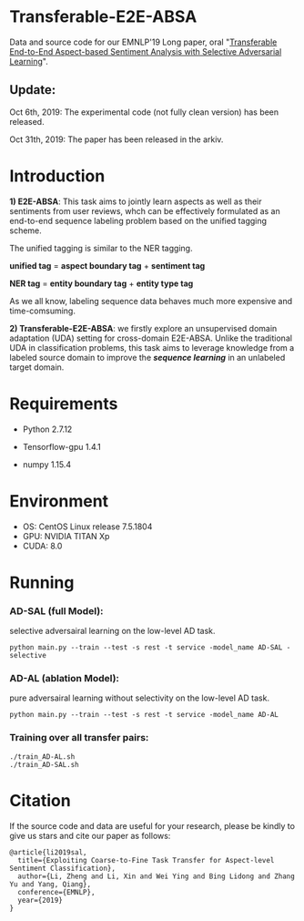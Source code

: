 # Transferable-E2E-ABSA

Data and source code for our EMNLP'19 Long paper, oral "[Transferable End-to-End Aspect-based Sentiment Analysis with Selective Adversarial Learning](https://hsqmlzno1.github.io/assets/publications/SAL2019.pdf)".


## Update:
Oct 6th, 2019: The experimental code (not fully clean version) has been released.

Oct 31th, 2019: The paper has been released in the arkiv.

# Introduction

**1) E2E-ABSA**: This task aims to jointly learn aspects as well as their sentiments from user reviews, whch can be effectively formulated as an end-to-end sequence labeling problem based on the unified tagging scheme.

The unified tagging is similar to the NER tagging.

**unified tag** = **aspect boundary tag** + **sentiment tag**

**NER tag** = **entity boundary tag** + **entity type tag**

As we all know, labeling sequence data behaves much more expensive and time-comsuming. 

**2) Transferable-E2E-ABSA**: we firstly explore an unsupervised domain adaptation (UDA) setting for cross-domain E2E-ABSA. Unlike the traditional UDA in classification problems, this task aims to leverage knowledge from a labeled source domain to improve the ***sequence learning*** in an unlabeled target domain.

# Requirements
+ Python 2.7.12

+ Tensorflow-gpu 1.4.1

+ numpy 1.15.4


# Environment
+ OS: CentOS Linux release 7.5.1804
+ GPU: NVIDIA TITAN Xp
+ CUDA: 8.0

# Running

### AD-SAL (full Model): 
selective adversairal learning on the low-level AD task.
```
python main.py --train --test -s rest -t service -model_name AD-SAL -selective
```

### AD-AL (ablation Model): 
pure adversairal learning without selectivity on the low-level AD task.
```
python main.py --train --test -s rest -t service -model_name AD-AL
```

### Training over all transfer pairs:
```
./train_AD-AL.sh
./train_AD-SAL.sh
```

# Citation

If the source code and data are useful for your research, please be kindly to give us stars and cite our paper as follows:

```
@article{li2019sal,
  title={Exploiting Coarse-to-Fine Task Transfer for Aspect-level Sentiment Classification},
  author={Li, Zheng and Li, Xin and Wei Ying and Bing Lidong and Zhang Yu and Yang, Qiang},
  conference={EMNLP},
  year={2019}
}
```
